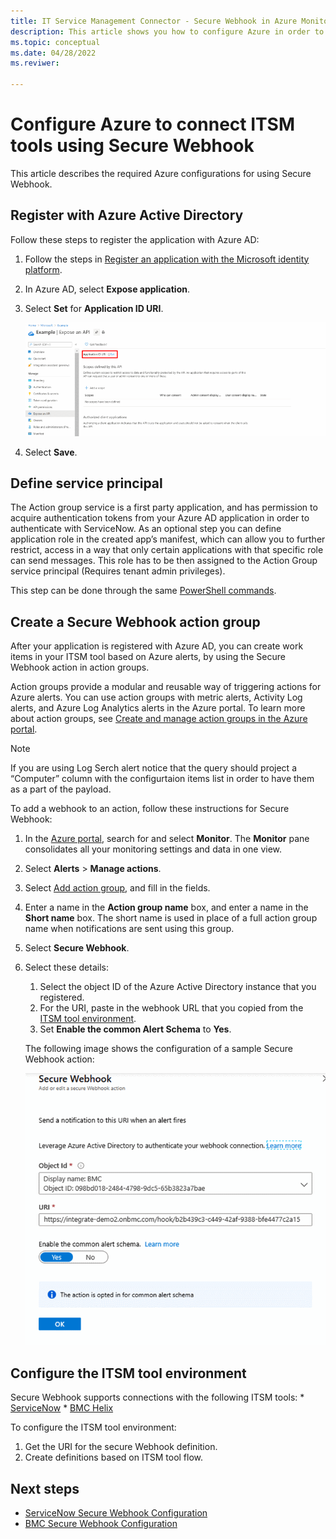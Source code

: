 ```yaml
---
title: IT Service Management Connector - Secure Webhook in Azure Monitor - Azure Configurations 
description: This article shows you how to configure Azure in order to connect your ITSM products/services with Secure Webhook in Azure Monitor to centrally monitor and manage ITSM work items.
ms.topic: conceptual
ms.date: 04/28/2022
ms.reviwer: 

---
```


# Configure Azure to connect ITSM tools using Secure Webhook

This article describes the required Azure configurations for using Secure Webhook.
## Register with Azure Active Directory

Follow these steps to register the application with Azure AD:

1. Follow the steps in [Register an application with the Microsoft identity platform](../../active-directory/develop/quickstart-register-app.md).
2. In Azure AD, select **Expose application**.
3. Select **Set** for **Application ID URI**.

   [![Screenshot of the option for setting the U R I of the application I D.](media/itsm-connector-secure-webhook-connections-azure-configuration/azure-ad.png)](media/itsm-connector-secure-webhook-connections-azure-configuration/azure-ad-expand.png#lightbox)
4. Select **Save**.

## Define service principal

The Action group service is a first party application, and has permission to acquire authentication tokens from your Azure AD application in order to authenticate with ServiceNow.
As an optional step you can define application role in the created app’s manifest, which can allow you to further restrict, access in a way that only certain applications with that specific role can send messages. This role has to be then assigned to the Action Group service principal (Requires tenant admin privileges).

This step can be done through the same [PowerShell commands](../alerts/action-groups.md#secure-webhook-powershell-script).

## Create a Secure Webhook action group

After your application is registered with Azure AD, you can create work items in your ITSM tool based on Azure alerts, by using the Secure Webhook action in action groups.

Action groups provide a modular and reusable way of triggering actions for Azure alerts. You can use action groups with metric alerts, Activity Log alerts, and Azure Log Analytics alerts in the Azure portal.
To learn more about action groups, see [Create and manage action groups in the Azure portal](../alerts/action-groups.md).

> [!NOTE]
> If you are using Log Serch alert notice that the query should project a “Computer” column with the configurtaion items list in order to have them as a part of the payload.

To add a webhook to an action, follow these instructions for Secure Webhook:

1. In the [Azure portal](https://portal.azure.com/), search for and select **Monitor**. The **Monitor** pane consolidates all your monitoring settings and data in one view.
2. Select **Alerts** > **Manage actions**.
3. Select [Add action group](../alerts/action-groups.md#create-an-action-group-by-using-the-azure-portal), and fill in the fields.
4. Enter a name in the **Action group name** box, and enter a name in the **Short name** box. The short name is used in place of a full action group name when notifications are sent using this group.
5. Select **Secure Webhook**.
6. Select these details:
   1. Select the object ID of the Azure Active Directory instance that you registered.
   2. For the URI, paste in the webhook URL that you copied from the [ITSM tool environment](#configure-the-itsm-tool-environment).
   3. Set **Enable the common Alert Schema** to **Yes**. 

   The following image shows the configuration of a sample Secure Webhook action:

   ![Screenshot that shows a Secure Webhook action.](media/itsm-connector-secure-webhook-connections-azure-configuration/secure-webhook.png)

## Configure the ITSM tool environment
Secure Webhook supports connections with the following ITSM tools:
    * [ServiceNow](./itsmc-secure-webhook-connections-servicenow.md)
    * [BMC Helix](./itsmc-secure-webhook-connections-bmc.md)

To configure the ITSM tool environment:
1. Get the URI for the secure Webhook definition.
2. Create definitions based on ITSM tool flow. 
## Next steps

* [ServiceNow Secure Webhook Configuration](./itsmc-secure-webhook-connections-servicenow.md)
* [BMC Secure Webhook Configuration](./itsmc-secure-webhook-connections-bmc.md)
